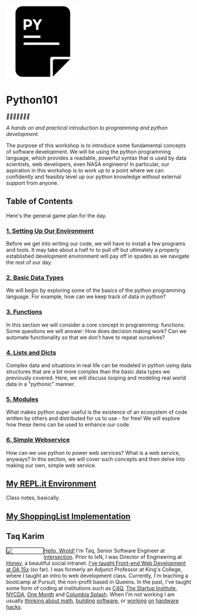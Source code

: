 ![pycon](https://github.com/mottaquikarim/PythonBootcamp/blob/master/assets/pycon.png?raw=true)

# Python101
*🎉🎈🎂🍾🎊🍻💃*

*A hands on and practical introduction
 to programming and python development.*

The purpose of this workshop is to introduce some fundamental concepts of software development. We will be using the python programming language, which provides a readable, powerful syntax that is used by data scientists, web developers, even NASA engineers! In particular, our aspiration in this workshop is to work up to a point where we can confidently and feasibly level up our python knowledge without external support from anyone. 

## Table of Contents
Here's the general game plan for the day.

### [1. Setting Up Our Environment](Setting_Up_Our_Environment)
Before we get into writing our code, we will have to install a few programs and tools. It may take about a half hr to pull off but ultimately a properly established development environment will pay off in spades as we navigate the rest of our day.

### [2. Basic Data Types](Basic_Data_Types)
We will begin by exploring some of the basics of the python programming language. For example, how can we keep track of data in python?

### [3. Functions](Functions)
In this section we will consider a core concept in programming: functions. Some questions we will answer: How does decision making work? Can we automate functionality so that we don't have to repeat ourselves? 

### [4. Lists and Dicts](Lists_and_Dicts)
Complex data and situations in real life can be modeled in python using data structures that are a bit more complex than the basic data types we previously covered. Here, we will discuss looping and modeling real world data in a "pythonic" manner.

### [5. Modules](Modules)
What makes python super useful is the existence of an ecosystem of code written by others and distributed for us to use - for free! We will explore how these items can be used to enhance our code.

### [6. Simple Webservice](Simple_Webservice)
How can we use python to power web services? What is a web service, anyways? In this section, we will cover such concepts and then delve into making our own, simple web service.

## [My REPL.it Environment](https://repl.it/@mottaquikarim/CapitalTrustworthyAdministration)
Class notes, basically.

## [My ShoppingList Implementation](https://repl.it/@mottaquikarim/ProfitableGrotesqueClient)


## Taq Karim
<img src="https://github.com/mottaquikarim/FEWDRemote/blob/master/assets/Image-1-1.jpg?raw=true" style="width: 100px; height: auto; border: 1px solid black" width="100" align="left"> 

[Hello, Wrold!](https://medium.com/@the_taqquikarim/console-log-hello-wrold-3e3abeb44396) I'm Taq, Senior Software Engineer at [Intersection](https://twitter.com/intersection_co). Prior to IxN, I was Director of Engineering at [Honey](https://honey.is/), a beautiful social intranet. [I've taught Front-end Web Development at GA 15x](https://medium.com/@the_taqquikarim/10-lessons-learned-from-100-weeks-of-teaching-fewd-12c43db14f6b) (so far). I was formerly an Adjunct Professor at King's College, where I taught an intro to web development class.  Currently, I'm teaching a bootcamp at Pursuit, the non-profit based in Queens. In the past, I've taught some form of coding at institutions such as [C4Q](https://www.c4q.nyc/), [The Startup Institute](https://www.startupinstitute.com/), [NYCDA](https://nycda.com/), [One Month](https://onemonth.com/) and [Columbia Splash](https://columbia.learningu.org/). When I'm not working I am usually [thinking about math](https://medium.com/math-musings/why-does-25-25-2-2-1-100-25-an-explanation-6c7e7b283d41), [building](https://medium.com/@the_taqquikarim/a-technique-for-saving-content-from-a-data-text-html-uri-10f045a8876d) [software](https://medium.com/@the_taqquikarim/introducing-bonfire-2c0e437895e2), or [working](https://photos.app.goo.gl/w1crzgI7DqCgGR373) [on](https://photos.app.goo.gl/EaFkp5SmyO0opkg32) [hardware](https://photos.app.goo.gl/tvxPl2zbIMl7FEnK2) [hacks](https://www.instagram.com/p/8rARZNND_t/?taken-by=taqqui.karim).
